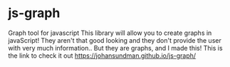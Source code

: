 # js-graph
Graph tool for javascript
This library will allow you to create graphs in javaScript! 
They aren't that good looking and they don't provide the user with very much information.. 
But they are graphs, and I made this!
This is the link to check it out https://johansundman.github.io/js-graph/
